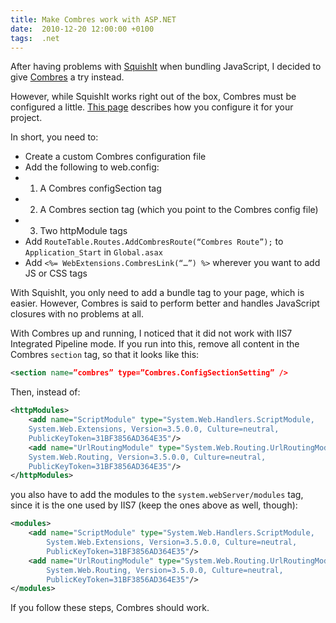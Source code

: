 ```yaml
---
title: Make Combres work with ASP.NET
date:  2010-12-20 12:00:00 +0100
tags:  .net
---
```


After having problems with [SquishIt](http://www.codethinked.com/post/2010/05/26/SquishIt-The-Friendly-ASPNET-JavaScript-and-CSS-Squisher.aspx) 
when bundling JavaScript, I decided to give [Combres](http://www.codeproject.com/KB/aspnet/combres2.aspx/)
a try instead.

However, while SquishIt works right out of the box, Combres must be configured a
little. [This page](http://www.codeproject.com/KB/aspnet/combres2.aspx) describes
how you configure it for your project.

In short, you need to:

- Create a custom Combres configuration file
- Add the following to web.config:
- 1. A Combres configSection tag
- 2. A Combres section tag (which you point to the Combres config file)
- 3. Two httpModule tags
- Add `RouteTable.Routes.AddCombresRoute(“Combres Route”);` to `Application_Start` in `Global.asax`
- Add `<%= WebExtensions.CombresLink(“…”) %>` wherever you want to add JS or CSS tags

With SquishIt, you only need to add a bundle tag to your page, which is easier.
However, Combres is said to perform better and handles JavaScript closures with
no problems at all.

With Combres up and running, I noticed that it did not work with IIS7 Integrated
Pipeline mode. If you run into this, remove all content in the Combres `section`
tag, so that it looks like this:

```xml
<section name=”combres” type=”Combres.ConfigSectionSetting” />
```

Then, instead of:

```xml
<httpModules>
	<add name="ScriptModule" type="System.Web.Handlers.ScriptModule,
	System.Web.Extensions, Version=3.5.0.0, Culture=neutral,
	PublicKeyToken=31BF3856AD364E35"/>
	<add name="UrlRoutingModule" type="System.Web.Routing.UrlRoutingModule,
	System.Web.Routing, Version=3.5.0.0, Culture=neutral,
	PublicKeyToken=31BF3856AD364E35"/>
</httpModules>
```

you also have to add the modules to the `system.webServer/modules` tag, since it
is the one used by IIS7 (keep the ones above as well, though):

```xml
<modules>
	<add name="ScriptModule" type="System.Web.Handlers.ScriptModule,
		System.Web.Extensions, Version=3.5.0.0, Culture=neutral,
		PublicKeyToken=31BF3856AD364E35"/>
	<add name="UrlRoutingModule" type="System.Web.Routing.UrlRoutingModule,
		System.Web.Routing, Version=3.5.0.0, Culture=neutral,
		PublicKeyToken=31BF3856AD364E35"/>
</modules>
```

If you follow these steps, Combres should work.